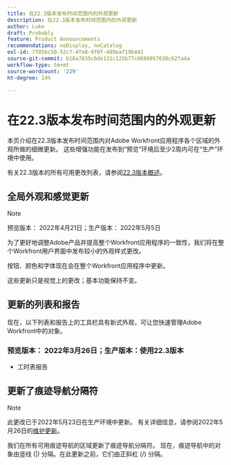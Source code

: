 ```yaml
---
title: 在22.3版本发布时间范围内的外观更新
description: 在22.3版本发布时间范围内的外观更新
author: Luke
draft: Probably
feature: Product Announcements
recommendations: noDisplay, noCatalog
exl-id: 7f85bc50-52c7-4fe8-9f0f-489eaf19b441
source-git-commit: b18a7835c6de131c125b77c6688057638c62fa4a
workflow-type: tm+mt
source-wordcount: '229'
ht-degree: 14%

---
```


# 在22.3版本发布时间范围内的外观更新

本页介绍在22.3版本发布时间范围内对Adobe Workfront应用程序各个区域的外观所做的细微更新。 这些增强功能在发布到“预览”环境后至少2周内可在“生产”环境中使用。

有关22.3版本的所有可用更改列表，请参阅[22.3版本概述](../../../product-announcements/product-releases/22.3-release-activity/22-3-release-overview.md)。

## 全局外观和感觉更新

>[!NOTE]
>
>预览版本： 2022年4月21日；生产版本： 2022年5月5日

为了更好地调整Adobe产品并提高整个Workfront应用程序的一致性，我们将在整个Workfront用户界面中发布较小的外观样式更改。

按钮、颜色和字体现在会在整个Workfront应用程序中更新。

这些更新只是视觉上的更改；基本功能保持不变。

## 更新的列表和报告

现在，以下列表和报告上的工具栏具有新式外观，可让您快速管理Adobe Workfront中的对象。

### 预览版本： 2022年3月26日；生产版本：使用22.3版本

* 工时表报告

## 更新了痕迹导航分隔符

>[!NOTE]
>
>此更改已于2022年5月23日在生产环境中更新。 有关详细信息，请参阅2022年5月26日的[维护更新](https://experienceleague.adobe.com/zh-hans/docs/workfront/using/home)。

我们在所有可用痕迹导航的区域更新了痕迹导航分隔符。 现在，痕迹导航中的对象由竖线 (|) 分隔。在此更新之前，它们由正斜杠 (/) 分隔。
